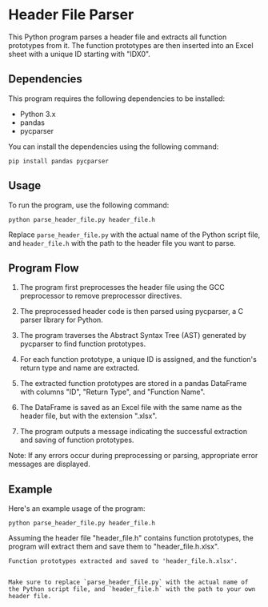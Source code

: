 # Header File Parser

This Python program parses a header file and extracts all function prototypes from it. The function prototypes are then inserted into an Excel sheet with a unique ID starting with "IDX0".

## Dependencies

This program requires the following dependencies to be installed:

- Python 3.x
- pandas
- pycparser

You can install the dependencies using the following command:

```shell
pip install pandas pycparser
```

## Usage

To run the program, use the following command:

```shell
python parse_header_file.py header_file.h
```

Replace `parse_header_file.py` with the actual name of the Python script file, and `header_file.h` with the path to the header file you want to parse.

## Program Flow

1. The program first preprocesses the header file using the GCC preprocessor to remove preprocessor directives.

2. The preprocessed header code is then parsed using pycparser, a C parser library for Python.

3. The program traverses the Abstract Syntax Tree (AST) generated by pycparser to find function prototypes.

4. For each function prototype, a unique ID is assigned, and the function's return type and name are extracted.

5. The extracted function prototypes are stored in a pandas DataFrame with columns "ID", "Return Type", and "Function Name".

6. The DataFrame is saved as an Excel file with the same name as the header file, but with the extension ".xlsx".

7. The program outputs a message indicating the successful extraction and saving of function prototypes.

Note: If any errors occur during preprocessing or parsing, appropriate error messages are displayed.

## Example

Here's an example usage of the program:

```shell
python parse_header_file.py header_file.h
```

Assuming the header file "header_file.h" contains function prototypes, the program will extract them and save them to "header_file.h.xlsx".

```
Function prototypes extracted and saved to 'header_file.h.xlsx'.
```
```

Make sure to replace `parse_header_file.py` with the actual name of the Python script file, and `header_file.h` with the path to your own header file.